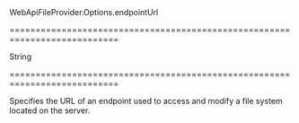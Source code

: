 <!--id-->WebApiFileProvider.Options.endpointUrl<!--/id-->
===========================================================================
<!--type-->String<!--/type-->
===========================================================================

<!--shortDescription-->
Specifies the URL of an endpoint used to access and modify a file system located on the server.
<!--/shortDescription-->

<!--fullDescription-->

<!--/fullDescription-->